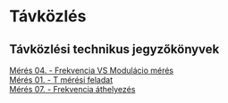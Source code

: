 # Távközlés
## Távközlési technikus jegyzőkönyvek
[Mérés 04. - Frekvencia VS Modulácio mérés](https://github.com/martinez7200/tavkozles/blob/main/jegyzokonyv/Johansson-8202-modultor01/index.md)  
[Mérés 01. - T mérési feladat](https://github.com/martinez7200/tavkozles/blob/main/jegyzokonyv/T-ellenallas-halozat/index.md)  
[Mérés 07. - Frekvencia áthelyezés](https://github.com/martinez7200/tavkozles/blob/main/jegyzokonyv/Johansson-6700-Profiler/index.md)

